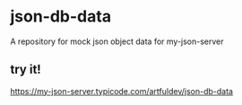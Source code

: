 # json-db-data
A repository for mock json object data for my-json-server

## try it!
https://my-json-server.typicode.com/artfuldev/json-db-data
